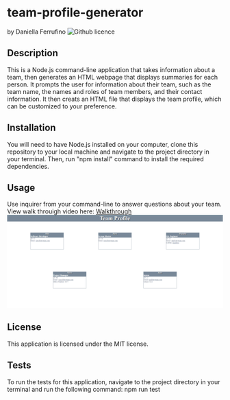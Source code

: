 # team-profile-generator
by Daniella Ferrufino ![Github licence](http://img.shields.io/badge/license-MIT-yellowgreen.svg)


## Description
This is a Node.js command-line application that takes information about a team, then generates an HTML webpage that displays summaries for each person. It prompts the user for information about their team, such as the team name, the names and roles of team members, and their contact information. It then creats an HTML file that displays the team profile, which can be customized to your preference.

## Installation
You will need to have Node.js installed on your computer, clone this repository to your local machine and navigate to the project directory in your terminal. Then, run "npm install" command to install the required dependencies.

## Usage
Use inquirer from your command-line to answer questions about your team. View walk throuigh video here: [Walkthrough]()<br>
<img src="/output/images/teamprofile.PNG">

## License
This application is licensed under the MIT license.

## Tests
To run the tests for this application, navigate to the project directory in your terminal and run the following command: npm run test